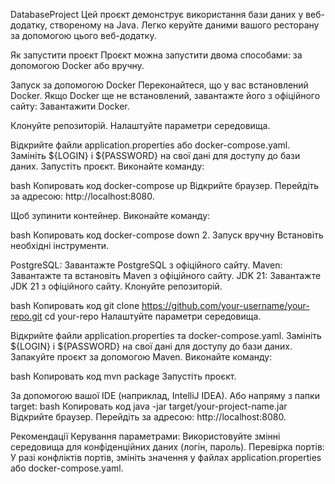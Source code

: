 DatabaseProject
Цей проєкт демонструє використання бази даних у веб-додатку, створеному на Java.
Легко керуйте даними вашого ресторану за допомогою цього веб-додатку.

Як запустити проєкт
Проєкт можна запустити двома способами: за допомогою Docker або вручну.

Запуск за допомогою Docker
Переконайтеся, що у вас встановлений Docker.
Якщо Docker ще не встановлений, завантажте його з офіційного сайту:
Завантажити Docker.

Клонуйте репозиторій.
Налаштуйте параметри середовища.

Відкрийте файли application.properties або docker-compose.yaml.
Замініть ${LOGIN} і ${PASSWORD} на свої дані для доступу до бази даних.
Запустіть проєкт.
Виконайте команду:

bash
Копировать код
docker-compose up
Відкрийте браузер.
Перейдіть за адресою:
http://localhost:8080.

Щоб зупинити контейнер.
Виконайте команду:

bash
Копировать код
docker-compose down
2. Запуск вручну
Встановіть необхідні інструменти.

PostgreSQL:
Завантажте PostgreSQL з офіційного сайту.
Maven:
Завантажте та встановіть Maven з офіційного сайту.
JDK 21:
Завантажте JDK 21 з офіційного сайту.
Клонуйте репозиторій.

bash
Копировать код
git clone https://github.com/your-username/your-repo.git
cd your-repo
Налаштуйте параметри середовища.

Відкрийте файли application.properties та docker-compose.yaml.
Замініть ${LOGIN} і ${PASSWORD} на свої дані для доступу до бази даних.
Запакуйте проєкт за допомогою Maven.
Виконайте команду:

bash
Копировать код
mvn package
Запустіть проєкт.

За допомогою вашої IDE (наприклад, IntelliJ IDEA).
Або напряму з папки target:
bash
Копировать код
java -jar target/your-project-name.jar
Відкрийте браузер.
Перейдіть за адресою:
http://localhost:8080.

Рекомендації
Керування параметрами:
Використовуйте змінні середовища для конфіденційних даних (логін, пароль).
Перевірка портів:
У разі конфліктів портів, змініть значення у файлах application.properties або docker-compose.yaml.
